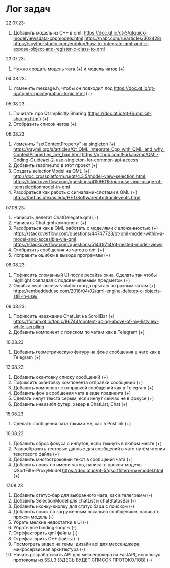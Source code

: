# Лог задач

22.07.23:
1. Добавить модель из C++ в qml:
https://doc.qt.io/qt-5/qtquick-modelviewsdata-cppmodels.html
https://habr.com/ru/articles/302428/
https://scythe-studio.com/en/blog/how-to-integrate-qml-and-c-expose-object-and-register-c-class-to-qml


23.07.23:
1. Нужно создать модель чата (+) и модель чатов (+)

04.08.23:
1. Изменить message.h, чтобы он подходил под https://doc.qt.io/qt-5/qtqml-cppintegration-topic.html (+)

05.08.23:
1. Почитать про Qt Implicitly Sharing (https://doc.qt.io/qt-6/implicit-sharing.html) (+)
2. Отобразить список чатов (+)


06.08.23
1. Изменить "setContextProperty" на singleton (+)
https://raymii.org/s/articles/Qt_QML_Integrate_Cpp_with_QML_and_why_ContextProperties_are_bad.html
https://github.com/Furkanzmc/QML-Coding-Guide#ci-2-use-singleton-for-common-api-access
2. Добавить readme.md в этот проект (+)
3. Создать selectionModel на QML (+):
 http://doc.crossplatform.ru/qt/4.3.5/model-view-selection.html, https://stackoverflow.com/questions/41566115/purpose-and-usage-of-itemselectionmodel-in-qml 
4. Разобраться как работь с сигналами-слотами в QML (+)
https://het.as.utexas.edu/HET/Software/html/qmlevents.html


07.08.23:
1. Написать делегат ChatDelegate.qml (+)
2. Написать Chat.qml компонент (+)
3. Разобраться как в QML работать с моделями с вложенностью (+)
https://stackoverflow.com/questions/44747723/qt-qml-model-within-a-model-and-accesible-via-qml
https://stackoverflow.com/questions/51439714/qt-nested-model-views
4. Отобразить сообщения из чатов в qml (+)
5. Исправить ошибки в выводе программы (+)

08.08.23:
1. Пофиксить сломанный UI после ресайза окна. Сделать так чтобы highlight совпадал с подсвечиваемым предметом (+)
2. Ошибка read-access-violation когда прыгаю по разным чатам (+)
https://embeddeduse.com/2018/04/02/qml-engine-deletes-c-objects-still-in-use/

09.08.23:
1. Пофиксить наезжание ChatList на ScrollBar (+)
https://forum.qt.io/topic/86744/content-going-above-of-my-listview-while-scrolling
2. Добавить компонент с поиском по чатам как в Telegram (+)

10.08.23
1. Добавить геометрическую фигуру на фоне сообщения в чате как в Telegram (+)


13.08.23
1. Добавить окантовку списку сообщений (+)
2. Пофиксить окантовку компонента отправки сообщений (+)
3. Добавить компонент с отправкой сообщений как в Telegram (+)
4. Добавить фон в сообщения чата в виде градиента (+)
5. Сделать инпут текста серым, если инпут сейчас не в фокусе (+)
6. Добавить инвизибл футер, хэдер в ChatList, Chat (+)

15.08.23
1. Сделать сообщения чата такими же, как в Postlink (+)

16.08.23
1. Добавить сброс фокуса с инпутов, если тыкнуть в любом месте (+)
2. Разнообразить тестовые данные для сообщений в чате путём чтения текстового файла (+)
3. Добавить многостроковый текст в сообщения чата (+)
3. Добавить поиск по имени чатов, написать прокси-модель QSortFilterProxyModel https://doc.qt.io/qt-5/qsortfilterproxymodel.html (+)

17.08.23
1. Добавить статус-бар для выбранного чата, как в телеграмм (-)
1. Добавить SelectionModel для chatList и chatStatusBar (-)
1. Добавить иконку-кнопку для статус бара с поиском (-)
1. Добавить поиск по загруженным локально сообщениям, написать прокси-модель (-)
1. Убрать мелкие недостатки в UI (-)
2. Убрать все binding-loop'ы (-)
3. Отрефакторить qml файлы (-)
4. Отрефакторить C++ файлы (-)
5. Посмотреть видео на темы: дизайн api для мессенджера, микросервисная архитектура (-)
6. Начать разрабатывать API для мессенджера на FastAPI, используя протоколы из SS.L3 (ЗДЕСЬ БУДЕТ СПИСОК ПРОТОКОЛОВ) (-)
